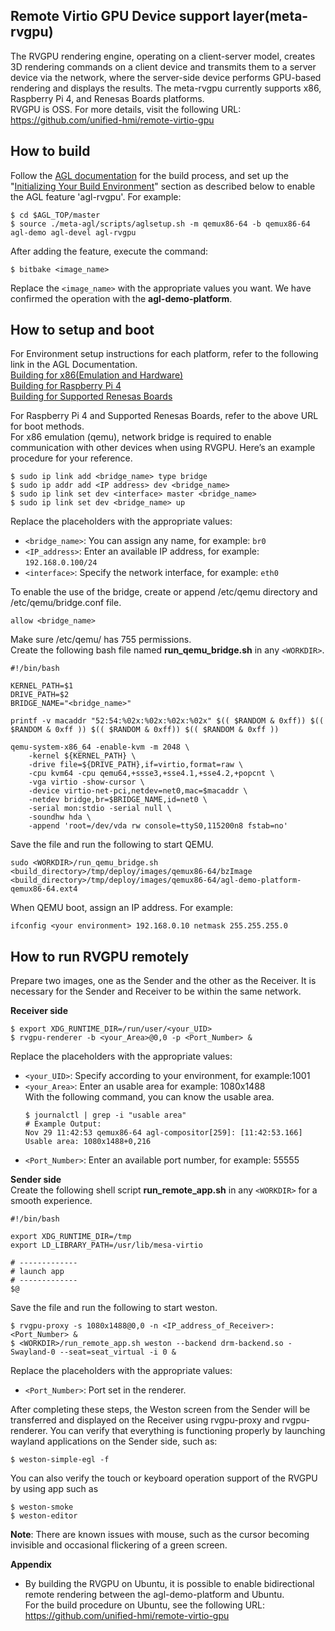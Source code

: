 ## Remote Virtio GPU Device support layer(meta-rvgpu)
The RVGPU rendering engine, operating on a client-server model, creates 3D rendering commands on a client device and transmits them to a server device via the network, where the server-side device performs GPU-based rendering and displays the results. The meta-rvgpu currently supports x86, Raspberry Pi 4, and Renesas Boards platforms.   
RVGPU is OSS. For more details, visit the following URL:  
https://github.com/unified-hmi/remote-virtio-gpu

## How to build
Follow the [AGL documentation](https://docs.automotivelinux.org/en/master/#01_Getting_Started/02_Building_AGL_Image/01_Build_Process_Overview/) for the build process, and set up the "[Initializing Your Build Environment](https://docs.automotivelinux.org/en/master/#01_Getting_Started/02_Building_AGL_Image/04_Initializing_Your_Build_Environment/)" section as described below to enable the AGL feature 'agl-rvgpu'. For example:
```
$ cd $AGL_TOP/master
$ source ./meta-agl/scripts/aglsetup.sh -m qemux86-64 -b qemux86-64 agl-demo agl-devel agl-rvgpu
```
After adding the feature, execute the command:
```
$ bitbake <image_name>
```
Replace the `<image_name>` with the appropriate values you want. We have confirmed the operation with the **agl-demo-platform**.

## How to setup and boot
For Environment setup instructions for each platform, refer to the following link in the AGL Documentation.  
[Building for x86(Emulation and Hardware)](https://docs.automotivelinux.org/en/master/#01_Getting_Started/02_Building_AGL_Image/07_Building_for_x86_%28Emulation_and_Hardware%29/)  
[Building for Raspberry Pi 4](https://docs.automotivelinux.org/en/master/#01_Getting_Started/02_Building_AGL_Image/08_Building_for_Raspberry_Pi_4/)  
[Building for Supported Renesas Boards](https://docs.automotivelinux.org/en/master/#01_Getting_Started/02_Building_AGL_Image/09_Building_for_Supported_Renesas_Boards/)

For Raspberry Pi 4 and Supported Renesas Boards, refer to the above URL for boot methods.  
For x86 emulation (qemu), network bridge is required to enable communication with other devices when using RVGPU. Here’s an example procedure for your reference.
```
$ sudo ip link add <bridge_name> type bridge
$ sudo ip addr add <IP address> dev <bridge_name>
$ sudo ip link set dev <interface> master <bridge_name>
$ sudo ip link set dev <bridge_name> up
```
Replace the placeholders with the appropriate values: 
- `<bridge_name>`: You can assign any name, for example: `br0`
- `<IP_address>`: Enter an available IP address, for example: `192.168.0.100/24`
- `<interface>`: Specify the network interface, for example: `eth0`

To enable the use of the bridge, create or append /etc/qemu directory and /etc/qemu/bridge.conf file.
```
allow <bridge_name>
```
Make sure /etc/qemu/ has 755 permissions.  
Create the following bash file named **run_qemu_bridge.sh** in any `<WORKDIR>`.
```
#!/bin/bash

KERNEL_PATH=$1
DRIVE_PATH=$2
BRIDGE_NAME="<bridge_name>"

printf -v macaddr "52:54:%02x:%02x:%02x:%02x" $(( $RANDOM & 0xff)) $(( $RANDOM & 0xff )) $(( $RANDOM & 0xff)) $(( $RANDOM & 0xff ))

qemu-system-x86_64 -enable-kvm -m 2048 \
    -kernel ${KERNEL_PATH} \
    -drive file=${DRIVE_PATH},if=virtio,format=raw \
    -cpu kvm64 -cpu qemu64,+ssse3,+sse4.1,+sse4.2,+popcnt \
    -vga virtio -show-cursor \
    -device virtio-net-pci,netdev=net0,mac=$macaddr \
    -netdev bridge,br=$BRIDGE_NAME,id=net0 \
    -serial mon:stdio -serial null \
    -soundhw hda \
    -append 'root=/dev/vda rw console=ttyS0,115200n8 fstab=no'
```
Save the file and run the following to start QEMU.
```
sudo <WORKDIR>/run_qemu_bridge.sh <build_directory>/tmp/deploy/images/qemux86-64/bzImage <build_directory>/tmp/deploy/images/qemux86-64/agl-demo-platform-qemux86-64.ext4
```
When QEMU boot, assign an IP address. For example:
```
ifconfig <your environment> 192.168.0.10 netmask 255.255.255.0
```

## How to run RVGPU remotely
Prepare two images, one as the Sender and the other as the Receiver.
It is necessary for the Sender and Receiver to be within the same network.

**Receiver side**  
```
$ export XDG_RUNTIME_DIR=/run/user/<your_UID>
$ rvgpu-renderer -b <your_Area>@0,0 -p <Port_Number> &
```

Replace the placeholders with the appropriate values:
- `<your_UID>`: Specify according to your environment, for example:1001
- `<your_Area>`: Enter an usable area for example: 1080x1488  
 With the following command, you can know the usable area.
  ```
  $ journalctl | grep -i "usable area"
  # Example Output:
  Nov 29 11:42:53 qemux86-64 agl-compositor[259]: [11:42:53.166] Usable area: 1080x1488+0,216
  ```
- `<Port_Number>`: Enter an available port number, for example: 55555


**Sender side**  
Create the following shell script **run_remote_app.sh** in any `<WORKDIR>` for a smooth experience.
```
#!/bin/bash

export XDG_RUNTIME_DIR=/tmp
export LD_LIBRARY_PATH=/usr/lib/mesa-virtio

# -------------
# launch app
# -------------
$@
```

Save the file and run the following to start weston.

```
$ rvgpu-proxy -s 1080x1488@0,0 -n <IP_address_of_Receiver>:<Port_Number> &
$ <WORKDIR>/run_remote_app.sh weston --backend drm-backend.so -Swayland-0 --seat=seat_virtual -i 0 &
```  
Replace the placeholders with the appropriate values:
- `<Port_Number>`: Port set in the renderer.


After completing these steps, the Weston screen from the Sender will be transferred and displayed on the Receiver using rvgpu-proxy and rvgpu-renderer. You can verify that everything is functioning properly by launching wayland applications on the Sender side, such as:
```
$ weston-simple-egl -f
``` 

You can also verify the touch or keyboard operation support of the RVGPU by using app such as 
```
$ weston-smoke
$ weston-editor
```
**Note**: There are known issues with mouse, such as the cursor becoming invisible and occasional flickering of a green screen.

**Appendix**  
- By building the RVGPU on Ubuntu, it is possible to enable bidirectional remote rendering between the agl-demo-platform and Ubuntu.  
For the build procedure on Ubuntu, see the following URL: https://github.com/unified-hmi/remote-virtio-gpu
   
